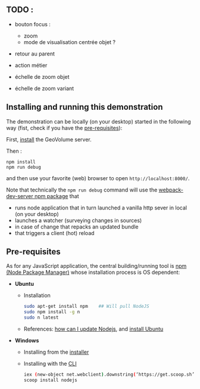 ## TODO :

- bouton focus :
  - zoom
  - mode de visualisation centrée objet ?

- retour au parent

- action métier

- échelle de zoom objet

- échelle de zoom variant

## Installing and running this demonstration

The demonstration can be locally (on your desktop) started in the following way (fist, check if you have the [pre-requisites](#Pre-requisites)):

First, [install](https://github.com/VCityTeam/GeoVolume-Server) the GeoVolume server.

Then :
```
npm install
npm run debug      
```

and then use your favorite (web) browser to open
`http://localhost:8000/`.

Note that technically the `npm run debug` command will use the [webpack-dev-server npm package](https://github.com/webpack/webpack-dev-server) that

- runs node application that in turn launched a vanilla http sever in local (on your desktop)
- launches a watcher (surveying changes in sources)
- in case of change that repacks an updated bundle
- that triggers a client (hot) reload

## Pre-requisites

As for any JavaScript application, the central building/running tool is [npm (Node Package Manager)](<https://en.wikipedia.org/wiki/Npm_(software)>) whose installation process is OS dependent:

- **Ubuntu**

  - Installation

    ```bash
    sudo apt-get install npm    ## Will pull NodeJS
    sudo npm install -g n
    sudo n latest
    ```

  - References: [how can I update Nodejs](https://askubuntu.com/questions/426750/how-can-i-update-my-nodejs-to-the-latest-version), and [install Ubuntu](http://www.hostingadvice.com/how-to/install-nodejs-ubuntu-14-04/#ubuntu-package-manager)

- **Windows**

  - Installing from the [installer](https://nodejs.org/en/download/)
  - Installing with the [CLI](https://en.wikipedia.org/wiki/Command-line_interface)

    ```bash
    iex (new-object net.webclient).downstring(‘https://get.scoop.sh’)
    scoop install nodejs
    ```
